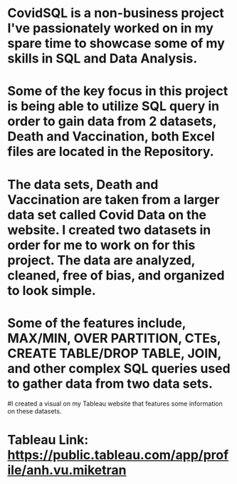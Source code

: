 # CovidSQL is a non-business project I've passionately worked on in my spare time to showcase some of my skills in SQL and Data Analysis.
# Some of the key focus in this project is being able to utilize SQL query in order to gain data from 2 datasets, Death and Vaccination, both Excel files are located in the Repository.
# The data sets, Death and Vaccination are taken from a larger data set called Covid Data on the website. I created two datasets in order for me to work on for this project. The data are analyzed, cleaned, free of bias, and organized to look simple. 
# Some of the features include, MAX/MIN, OVER PARTITION, CTEs, CREATE TABLE/DROP TABLE, JOIN, and other complex SQL queries used to gather data from two data sets.
#I created a visual on my Tableau website that features some information on these datasets.
# Tableau Link: https://public.tableau.com/app/profile/anh.vu.miketran
